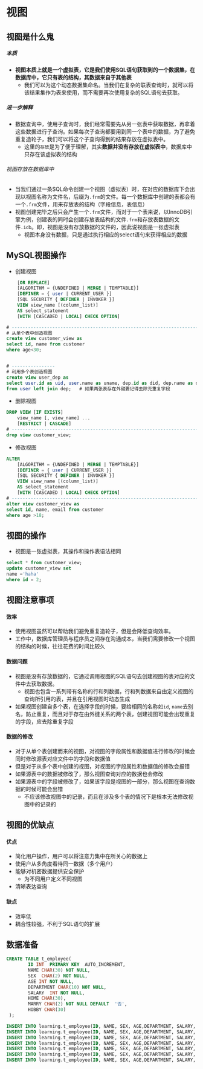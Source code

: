 # 视图

## 视图是什么鬼
##### 本质
- **视图本质上就是一个虚拟表，它是我们使用SQL语句获取到的一个数据集，在数据库中，它只有表的结构，其数据来自于其他表**
	- 我们可以为这个动态数据集命名。当我们在复杂的联表查询时，就可以将该结果集作为表来使用，而不需要再次使用复杂的SQL语句去获取。

##### 进一步解释
- 数据查询中，使用子查询时，我们经常需要先从另一张表中获取数据，再拿着这些数据进行子查询。如果每次子查询都要用到同一个表中的数据，为了避免重复造轮子，我们可以将这个子查询得到的结果存放在虚拟表中。
	- 这里的`存放`是为了便于理解，其实**数据并没有存放在虚拟表中**，数据库中只存在该虚拟表的结构

###### 视图存放在数据库中 
- 当我们通过一条SQL命令创建一个视图（虚拟表）时，在对应的数据库下会出现以视图名称为文件名，后缀为`.frm`的文件。每一个数据库中创建的表都会有一个`.frm`文件，用来存放表的结构（字段信息，表信息）
- 视图创建完毕之后只会产生一个`.frm`文件，而对于一个表来说，以InnoDB引擎为例，创建表的同时会创建存放表结构的文件`.frm`和存放表数据的文件`.idb`。即，视图是没有存放数据的文件的，因此说视图是一张虚拟表
	- 视图本身没有数据，只是通过执行相应的select语句来获得相应的数据



## MySQL视图操作
- 创建视图

```sql
    [OR REPLACE]
    [ALGORITHM = {UNDEFINED | MERGE | TEMPTABLE}]
    [DEFINER = { user | CURRENT_USER }]
    [SQL SECURITY { DEFINER | INVOKER }]
    VIEW view_name [(column_list)]
    AS select_statement
    [WITH [CASCADED | LOCAL] CHECK OPTION]

# -----------------------------------------------------------------------
# 从单个表中创造视图
create view customer_view as 
select id, name from customer 
where age<30;


# ----------------
# 利用多个表创造视图
create view user_dep as 
select user.id as uid, user.name as uname, dep.id as did, dep.name as depname 
from user left join dep;   # 如果两张表存在外键要记得去除充重复字段
```

- 删除视图

```sql
DROP VIEW [IF EXISTS]
    view_name [, view_name] ...
    [RESTRICT | CASCADE]
# ----------------------------------------------------------------------------
drop view customer_view;

```

- 修改视图

```sql
ALTER
    [ALGORITHM = {UNDEFINED | MERGE | TEMPTABLE}]
    [DEFINER = { user | CURRENT_USER }]
    [SQL SECURITY { DEFINER | INVOKER }]
    VIEW view_name [(column_list)]
    AS select_statement
    [WITH [CASCADED | LOCAL] CHECK OPTION]
# ----------------------------------------------------------------------
alter view customer_view as 
select id, name, email from customer
where age >18; 

``` 

## 视图的操作
- 视图是一张虚拟表，其操作和操作表语法相同

```sql
select * from customer_view;
update customer_view set
name ='haha'
where id = 2;
```



## 视图注意事项
#### 效率
- 使用视图虽然可以帮助我们避免重复造轮子，但是会降低查询效率。
- 工作中，数据库管理员与程序员之间存在沟通成本，当我们需要修改一个视图的结构的时候，往往花费的时间比较久
#### 数据问题
- 视图是没有存放数据的，它通过调用视图的SQL语句去创建视图的表对应的文件中去获取数据。
	- 视图也包含一系列带有名称的行和列数据，行和列数据来自由定义视图的查询所引用的表，并且在引用视图时动态生成
-  如果视图创建自多个表，在选择字段的时候，要给相同的名称如`id`, `name`去别名，防止重复，而且对于存在由外键关系的两个表，创建视图可能会出现重复的字段，应去除重复字段
#### 数据的修改
-  对于从单个表创建而来的视图，对视图的字段属性和数据值进行修改的时候会同时修改源表对应文件中的字段和数据值
-  但是对于从多个表中创建的视图，对视图的字段属性和数据值的修改会报错
-  如果源表中的数据被修改了，那么视图查询对应的数据也会修改
-  如果源表中的字段被修改了，如果该字段是视图的一部分，那么视图在查询数据的时候可能会出错
	-  不应该修改视图中的记录，而且在涉及多个表的情况下是根本无法修改视图中的记录的


## 视图的优缺点
#### 优点
- 简化用户操作，用户可以将注意力集中在所关心的数据上
- 使用户从多角度看待同一数据（多个用户）
- 能够对机密数据提供安全保护
	- 为不同用户定义不同视图
- 清晰表达查询

#### 缺点
- 效率低
- 耦合性较强，不利于SQL语句的扩展

## 数据准备
 
```sql
CREATE TABLE t_employee(
        ID INT  PRIMARY KEY  AUTO_INCREMENT,
        NAME CHAR(30) NOT NULL,
        SEX  CHAR(2) NOT NULL,
        AGE INT NOT NULL,
        DEPARTMENT CHAR(10) NOT NULL,
        SALARY  INT NOT NULL,
        HOME CHAR(30),
        MARRY CHAR(2) NOT NULL DEFAULT  '否',       
        HOBBY CHAR(30)
 );

INSERT INTO learning.t_employee(ID, NAME, SEX, AGE,DEPARTMENT, SALARY, HOME, MARRY, HOBBY) VALUES(NULL,'小红','女',20,'人事部','4000','广东','否','网球');
INSERT INTO learning.t_employee(ID, NAME, SEX, AGE,DEPARTMENT, SALARY, HOME, MARRY, HOBBY) VALUES(NULL,'明日','女',21,'人事部','9000','北京','否','网球');
INSERT INTO learning.t_employee(ID, NAME, SEX, AGE,DEPARTMENT, SALARY, HOME, MARRY, HOBBY) VALUES(NULL,'天天','男',22,'研发部','8000','上海','否','音乐');
INSERT INTO learning.t_employee(ID, NAME, SEX, AGE,DEPARTMENT, SALARY, HOME, MARRY, HOBBY) VALUES(NULL,'大大','女',23,'研发部','9000','重庆','否','无');
INSERT INTO learning.t_employee(ID, NAME, SEX, AGE,DEPARTMENT, SALARY, HOME, MARRY, HOBBY) VALUES(NULL,'王下','女',24,'研发部','9000','四川','是','足球');
INSERT INTO learning.t_employee(ID, NAME, SEX, AGE,DEPARTMENT, SALARY, HOME, MARRY, HOBBY) VALUES(NULL,'无名','男',25,'销售部','6000','福建','否','游戏');
INSERT INTO learning.t_employee(ID, NAME, SEX, AGE,DEPARTMENT, SALARY, HOME, MARRY, HOBBY) VALUES(NULL,'不知道','女',26,'销售部','5000','山西','否','篮球');
``` 
